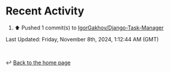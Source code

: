 # Recent Activity

<!--RECENT_ACTIVITY:start-->
1. ⬆️ Pushed 1 commit(s) to [IgorGakhov/Django-Task-Manager](https://github.com/IgorGakhov/Django-Task-Manager)<br>
<!--RECENT_ACTIVITY:end-->

<!--RECENT_ACTIVITY:last_update-->
Last Updated: Friday, November 8th, 2024, 1:12:44 AM (GMT)
<!--RECENT_ACTIVITY:last_update_end-->

<br>

↩️ [Back to the home page](/README.md)
